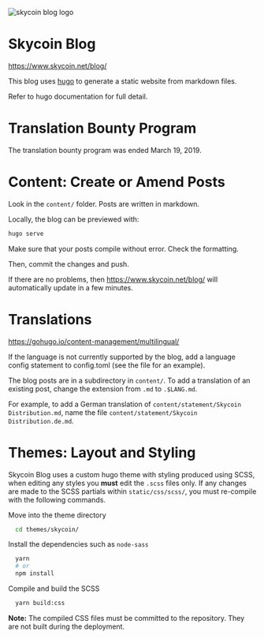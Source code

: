 ![skycoin blog logo](https://user-images.githubusercontent.com/26845312/32426756-27c29fd4-c282-11e7-8c9b-b0aa179a03ab.png)

Skycoin Blog
============

https://www.skycoin.net/blog/

This blog uses [hugo](https://gohugo.io/) to generate a static website from markdown files.

Refer to hugo documentation for full detail.

Translation Bounty Program
==========================

The translation bounty program was ended March 19, 2019.

Content: Create or Amend Posts
==============================

Look in the `content/` folder.  Posts are written in markdown.

Locally, the blog can be previewed with:

```sh
hugo serve
```

Make sure that your posts compile without error. Check the formatting.

Then, commit the changes and push.

If there are no problems, then https://www.skycoin.net/blog/ will automatically update in a few minutes.

Translations
============

https://gohugo.io/content-management/multilingual/

If the language is not currently supported by the blog,
add a language config statement to config.toml (see the file for an example).

The blog posts are in a subdirectory in `content/`.
To add a translation of an existing post, change the extension from `.md` to `.$LANG.md`.

For example, to add a German translation of `content/statement/Skycoin Distribution.md`,
name the file `content/statement/Skycoin Distribution.de.md`.

Themes: Layout and Styling
==========================

Skycoin Blog uses a custom hugo theme with styling produced using SCSS, when editing any styles you **must** edit the `.scss` files only. If any changes are made to the SCSS partials within `static/css/scss/`, you must re-compile with the following commands.

Move into the theme directory
```sh
  cd themes/skycoin/
```

Install the dependencies such as `node-sass`
```sh
  yarn
  # or
  npm install
```

Compile and build the SCSS
```sh
  yarn build:css
```

**Note:** The compiled CSS files must be committed to the repository. They are not built during the deployment.
